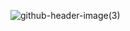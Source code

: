 ![github-header-image(3)](https://github.com/ninoshkaxv/holbertonschool-binary_trees/assets/143634181/f9ba52f2-0a04-494e-b810-d837b56df3ce)

